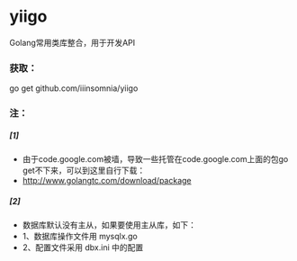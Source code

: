 # yiigo
Golang常用类库整合，用于开发API

### 获取：
go get github.com/iiinsomnia/yiigo

### 注：
##### [1]
 - 由于code.google.com被墙，导致一些托管在code.google.com上面的包go get不下来，可以到这里自行下载：
 - http://www.golangtc.com/download/package

##### [2]
 - 数据库默认没有主从，如果要使用主从库，如下：
 - 1、数据库操作文件用 mysqlx.go
 - 2、配置文件采用 dbx.ini 中的配置
